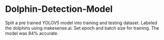 # Dolphin-Detection-Model
Split a pre trained YOLOV5 model into training and testing dataset.
Labeled the dolphins using makesense.ai.
Set epoch and batch size for training.
The model was 84% accurate.
